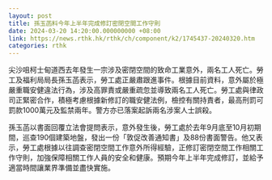```yaml
---
layout: post
title: 孫玉菡料今年上半年完成修訂密閉空間工作守則
date: 2024-03-20 14:20:00.000000000 +08:00
link: https://news.rthk.hk/rthk/ch/component/k2/1745437-20240320.htm
categories: rthk
---
```


尖沙咀柯士甸道西去年發生一宗涉及密閉空間的致命工業意外，兩名工人死亡。勞工及福利局局長孫玉菡表示，勞工處正嚴肅跟進事件。根據目前資料，意外屬於極嚴重職安健違法行為，涉及高罪責或嚴重疏忽並導致兩名工人死亡。勞工處與律政司正緊密合作，積極考慮根據新修訂的職安健法例，檢控有關持責者，最高刑罰可罰款1000萬元及監禁兩年。警方亦已落案起訴兩名涉案人士誤殺。

孫玉菡以書面回覆立法會提問表示，意外發生後，勞工處於去年9月底至10月初期間，巡查190個建築地盤，發出一份「敦促改善通知書」及88份書面警告。他又表示，勞工處根據以往調查密閉空間工作意外所得經驗，正修訂密閉空間工作相關工作守則，加強保障相關工作人員的安全和健康。預期今年上半年完成修訂，並給予適當時間讓業界準備並盡快實施。
